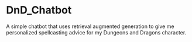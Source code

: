 # DnD_Chatbot
A simple chatbot that uses retrieval augmented generation to give me personalized spellcasting advice for my Dungeons and Dragons character. 
